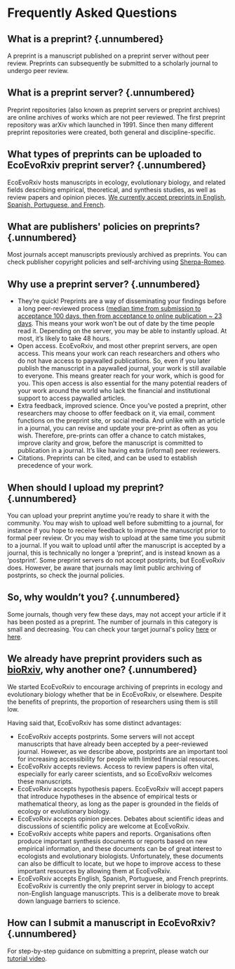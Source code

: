 # Frequently Asked Questions 

## What is a preprint? {.unnumbered}
A preprint is a manuscript published on a preprint server without peer review. Preprints can subsequently be submitted to a scholarly journal to undergo peer review.

## What is a preprint server? {.unnumbered}
Preprint repositories (also known as preprint servers or preprint archives) are online archives of works which are not peer reviewed. The first preprint repository was arXiv which launched in 1991. Since then many different preprint repositories were created, both general and discipline-specific.

## What types of preprints can be uploaded to EcoEvoRxiv preprint server? {.unnumbered}
EcoEvoRxiv hosts manuscripts in ecology, evolutionary biology, and related fields describing empirical, theoretical, and synthesis studies, as well as review papers and opinion pieces. [We currently accept preprints in English, Spanish, Portuguese, and French](https://www.sortee.org/blog/2023/04/18/2023_ecoevorxiv_languages/). 

## What are publishers' policies on preprints? {.unnumbered}
Most journals accept manuscripts previously archived as preprints. You can check publisher copyright policies and self-archiving using [Sherpa-Romeo](https://v2.sherpa.ac.uk/romeo/).

## Why use a preprint server? {.unnumbered}
 - They’re quick! Preprints are a way of disseminating your findings before a long peer-reviewed process ([median time from submission to acceptance 100 days, then from acceptance to online publication ~ 23 days](https://doi.org/10.1038/530148a). This means your work won’t be out of date by the time people read it. Depending on the server, you may be able to instantly upload. At most, it’s likely to take 48 hours.  
 - Open access. EcoEvoRxiv, and most other preprint servers, are open access. This means your work can reach researchers and others who do not have access to paywalled publications. So, even if you later publish the manuscript in a paywalled journal, your work is still available to everyone. This means greater reach for your work, which is good for you. This open access is also  essential for the many potential readers of your work around the world who lack the financial and institutional support to access paywalled articles.  
 - Extra feedback, improved science. Once you’ve posted a preprint, other researchers may choose to offer feedback on it, via email, comment functions on the preprint site, or social media. And unlike with an article in a journal, you can revise and update your pre-print as often as you wish. Therefore, pre-prints can  offer a chance to catch mistakes, improve clarity and grow, before the manuscript is committed to publication in a journal. It’s like having extra (informal) peer reviewers.  
 - Citations. Preprints can be cited, and can be used to establish precedence of your work.  
 
## When should I upload my preprint? {.unnumbered}
You can upload your preprint anytime  you’re ready to share it with the community. You may wish to upload well before submitting to a journal, for instance if you hope to receive feedback to improve the manuscript prior to formal peer review. Or you may wish to upload at the same time you submit to a journal.  If you wait to upload until after the manuscript is accepted by a journal, this is technically no longer a ‘preprint’, and is instead known as a ‘postprint’. Some preprint servers do not accept postprints, but EcoEvoRxiv does. However, be aware that journals may limit public archiving of postprints, so check the journal policies.  

## So, why wouldn’t you? {.unnumbered}
Some journals, though very few these days, may not accept your article if it has been posted as a preprint. The number of journals in this category is small and decreasing.  You can check your target journal's policy [here](https://en.wikipedia.org/wiki/List_of_academic_journals_by_preprint_policy) or [here](https://v2.sherpa.ac.uk/romeo/).  

## We already have preprint providers such as [bioRxiv](https://www.biorxiv.org/), why another one? {.unnumbered}
We started EcoEvoRxiv to encourage archiving of preprints in ecology and evolutionary biology whether that be in EcoEvoRxiv, or elsewhere. Despite the benefits of preprints, the proportion of researchers using them is still low. 

Having said that, EcoEvoRxiv has some distinct advantages:   
 - EcoEvoRxiv accepts postprints. Some servers will not accept manuscripts that have already been accepted by a peer-reviewed journal. However, as we describe above, postprints are an important tool for increasing accessibility for people with limited financial resources.
 - EcoEvoRxiv accepts reviews.  Access to review papers is often vital, especially for early career scientists, and so EcoEvoRxiv welcomes these manuscripts. 
 - EcoEvoRxiv accepts hypothesis papers.  EcoEvoRxiv will accept papers that introduce hypotheses in the absence of empirical tests or mathematical theory, as long as the paper is grounded in the fields of ecology or evolutionary biology.
 - EcoEvoRxiv accepts opinion pieces.  Debates about scientific ideas and discussions of scientific policy are welcome at EcoEvoRxiv.
 - EcoEvoRxiv accepts white papers and reports.  Organisations often produce important synthesis documents or reports based on new empirical information, and these documents can be of great interest to ecologists and evolutionary biologists. Unfortunately, these documents can also be difficult to locate, but we hope to improve access to these important resources by allowing them at EcoEvoRxiv. 
 - EcoEvoRxiv accepts English, Spanish, Portuguese, and French preprints. EcoEvoRxiv is currently the only preprint server in biology to accept non-English language manuscripts. This is a deliberate move to break down language barriers to science.

## How can I submit a manuscript in EcoEvoRxiv? {.unnumbered}
For step-by-step guidance on submitting a preprint, please watch our [tutorial video](https://www.youtube.com/watch?v=CUSbYNNrXuU). 
